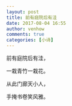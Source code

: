 ```yaml
---
layout: post
title: 前有庭院后有洼
date: 2017-08-04 16:55
author: venhow
comments: true
categories: [小诗]
---
```

前有庭院后有洼，

一栽青竹一栽花。

从此门廊天小人，

手掩书卷笑风雅。
